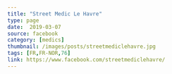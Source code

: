 ```yaml
---
title: "Street Medic Le Havre"
type: page
date:  2019-03-07
source: facebook
category: [medics]
thumbnail: /images/posts/streetmediclehavre.jpg
tags: [FR,FR-NOR,76]
link: https://www.facebook.com/streetmediclehavre/
---
```

